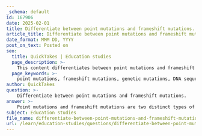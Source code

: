 ```yaml
---
_schema: default
id: 167906
date: 2025-02-01
title: Differentiate between point mutations and frameshift mutations.
article_title: Differentiate between point mutations and frameshift mutations.
date_format: MMM DD, YYYY
post_on_text: Posted on
seo:
  title: QuickTakes | Education studies
  page_description: >-
    This content differentiates between point mutations and frameshift mutations, explaining their types, effects on DNA and protein synthesis, and providing examples like sickle cell disease.
  page_keywords: >-
    point mutations, frameshift mutations, genetic mutations, DNA sequence, protein synthesis, silent mutation, missense mutation, nonsense mutation, hemoglobin gene, sickle cell disease, insertions, deletions, reading frame, amino acids, premature stop codons, genetic diseases
author: QuickTakes
question: >-
    Differentiate between point mutations and frameshift mutations.
answer: >-
    Point mutations and frameshift mutations are two distinct types of genetic mutations that can affect the DNA sequence and, consequently, protein synthesis.\n\n### Point Mutations\nPoint mutations involve a change in a single nucleotide in the DNA sequence. This can occur in several forms:\n- **Silent Mutation**: The change does not alter the amino acid sequence of the protein.\n- **Missense Mutation**: The change results in the substitution of one amino acid for another in the protein, which may affect the protein's function.\n- **Nonsense Mutation**: The change creates a premature stop codon, leading to a truncated protein that is usually nonfunctional.\n\nAn example of a point mutation is the single nucleotide change in the hemoglobin gene that causes sickle cell disease. This mutation alters the structure of hemoglobin, affecting its ability to carry oxygen.\n\n### Frameshift Mutations\nFrameshift mutations occur due to insertions or deletions of nucleotides in the DNA sequence that are not in multiples of three. This alteration shifts the reading frame of the gene, which can have dramatic effects on the resulting protein:\n- The entire downstream sequence of amino acids is altered, potentially leading to a completely nonfunctional protein.\n- Frameshift mutations can result in premature stop codons, similar to nonsense mutations, but the impact is often more extensive because they change the entire reading frame.\n\nFor example, if a sequence of DNA is originally:\n```\nATG GAC TGA\n```\nAnd a nucleotide is deleted, it may become:\n```\nATG ACT GA\n```\nThis change shifts the reading frame, altering the sequence of amino acids produced.\n\n### Summary\nIn summary, the key differences between point mutations and frameshift mutations are:\n- **Point mutations** involve a change in a single nucleotide and can lead to silent, missense, or nonsense mutations.\n- **Frameshift mutations** result from insertions or deletions that shift the reading frame, affecting all downstream amino acids and often leading to nonfunctional proteins.\n\nBoth types of mutations can have significant implications for gene function and can contribute to genetic diseases.
subject: Education studies
file_name: differentiate-between-point-mutations-and-frameshift-mutations.md
url: /learn/education-studies/questions/differentiate-between-point-mutations-and-frameshift-mutations
---
```


&nbsp;